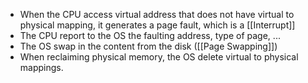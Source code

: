 - When the CPU access virtual address that does not have virtual to physical mapping, it generates a page fault, which is a [[Interrupt]]
- The CPU report to the OS the faulting address, type of page,  ...
- The OS swap in the content from the disk ([[Page Swapping]])
- When reclaiming physical memory, the OS delete virtual to physical mappings.